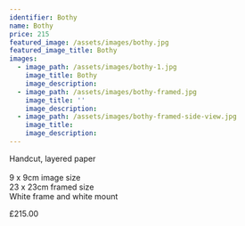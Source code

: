 ```yaml
---
identifier: Bothy
name: Bothy
price: 215
featured_image: /assets/images/bothy.jpg
featured_image_title: Bothy
images:
  - image_path: /assets/images/bothy-1.jpg
    image_title: Bothy
    image_description:
  - image_path: /assets/images/bothy-framed.jpg
    image_title: ''
    image_description:
  - image_path: /assets/images/bothy-framed-side-view.jpg
    image_title:
    image_description:
---
```

Handcut, layered paper<br><br>9 x 9cm image size<br>23 x 23cm framed size<br>White frame and white mount

£215.00